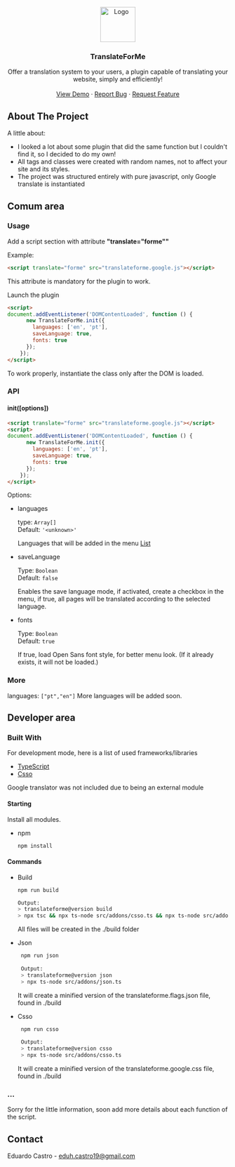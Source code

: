 <div id="top"></div>


<!-- PROJECT LOGO -->
<br />
<div align="center">
  <a href="#">
    <img src="https://i.ibb.co/M6C9jnG/icon2.png" alt="Logo" width="80" height="80">
  </a>

  <h3 align="center">TranslateForMe</h3>

  <p align="center">
    Offer a translation system to your users, a plugin capable of translating your website, simply and efficiently!
    <br />
    <br />
    <a href="https://skillerm.github.io/TranslateForMe/">View Demo</a>
    ·
    <a href="https://github.com/skillerm/TranslateForMe/issues">Report Bug</a>
    ·
    <a href="https://github.com/skillerm/TranslateForMe/issues">Request Feature</a>
  </p>
</div>

<!-- ABOUT THE PROJECT -->
## About The Project
A little about:

* I looked a lot about some plugin that did the same function but I couldn't find it, so I decided to do my own!
* All tags and classes were created with random names, not to affect your site and its styles.
* The project was structured entirely with pure javascript, only Google translate is instantiated

## Comum area

### Usage
Add a script section with attribute **"translate="forme""**

Example:

```html
<script translate="forme" src="translateforme.google.js"></script>
```
This attribute is mandatory for the plugin to work.

Launch the plugin
```html
<script>
document.addEventListener('DOMContentLoaded', function () {
      new TranslateForMe.init({
        languages: ['en', 'pt'],
        saveLanguage: true,
        fonts: true
      });
    });
</script>
```
To work properly, instantiate the class only after the DOM is loaded.

### API
#### init([options])
```html
<script translate="forme" src="translateforme.google.js"></script>
<script>
document.addEventListener('DOMContentLoaded', function () {
      new TranslateForMe.init({
        languages: ['en', 'pt'],
        saveLanguage: true,
        fonts: true
      });
    });
</script>
```


Options:

- languages

  type: `Array[]`  
  Default: `'<unknown>'`

  Languages that will be added in the menu   <a href="#more">List</a>

- saveLanguage

  Type: `Boolean`  
  Default: `false`

  Enables the save language  mode, if activated, create a checkbox in the menu, if true, all pages will be translated according to the selected language.
  
- fonts

  Type: `Boolean`  
  Default: `true`

  If true, load Open Sans font style, for better menu look. (If it already exists, it will not be loaded.)

### More

languages:
``
["pt","en"]
``
More languages will be added soon.


## Developer area
### Built With

For development mode, here is a list of used frameworks/libraries
* [TypeScript](https://www.typescriptlang.org/)
* [Csso](https://github.com/css/csso)

Google translator was not included due to being an external module


<!-- GETTING STARTED -->

#### Starting

Install all modules.
* npm
  ```sh
  npm install
  ```

#### Commands

* Build
   ```sh
   npm run build
   
   Output:
   > translateforme@version build
   > npx tsc && npx ts-node src/addons/csso.ts && npx ts-node src/addons/json.ts
   ```
   All files will be created in the ./build folder
   
* Json
  ```sh
   npm run json
   
   Output:
   > translateforme@version json
   > npx ts-node src/addons/json.ts
   ```
   It will create a minified version of the translateforme.flags.json file, found in ./build
* Csso
  ```sh
   npm run csso
   
   Output:
   > translateforme@version csso
   > npx ts-node src/addons/csso.ts
   ```
  It will create a minified version of the translateforme.google.css file, found in ./build
   
### ...
Sorry for the little information, soon add more details about each function of the script.

<!-- CONTACT -->
## Contact

Eduardo Castro - eduh.castro19@gmail.com

